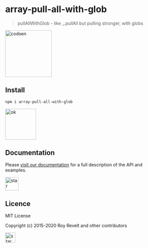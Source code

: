 # array-pull-all-with-glob

> pullAllWithGlob - like \_.pullAll but pulling stronger, with globs

<img src="https://codsen.com/images/png-codsen-1.png" width="148" alt="codsen" align="center">

## Install

```bash
npm i array-pull-all-with-glob
```

<img src="https://codsen.com/images/png-codsen-ok.png" width="98" alt="ok" align="center">

## Documentation

Please [visit our documentation](https://codsen.com/os/array-pull-all-with-glob/) for a full description of the API and examples.

<img src="https://codsen.com/images/png-codsen-star.png" width="42" alt="star" align="center">

## Licence

MIT License

Copyright (c) 2015-2020 Roy Revelt and other contributors

<img src="https://codsen.com/images/png-codsen-star-small.png" width="32" alt="star" align="center">
